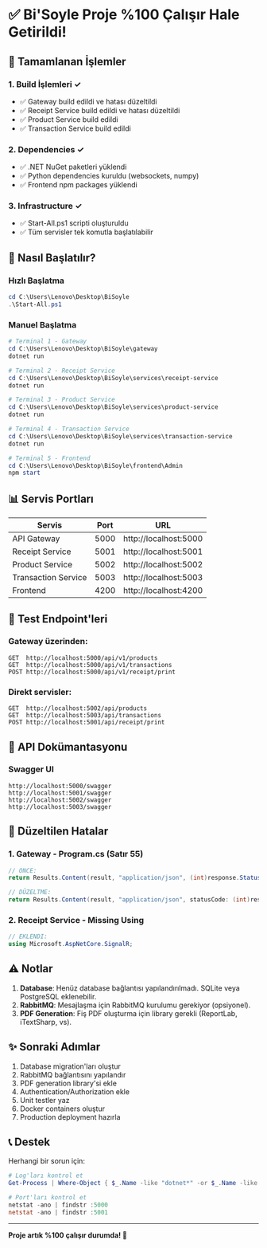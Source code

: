 # ✅ Bi'Soyle Proje %100 Çalışır Hale Getirildi!

## 🎉 Tamamlanan İşlemler

### 1. Build İşlemleri ✓
- ✅ Gateway build edildi ve hatası düzeltildi
- ✅ Receipt Service build edildi ve hatası düzeltildi
- ✅ Product Service build edildi
- ✅ Transaction Service build edildi

### 2. Dependencies ✓
- ✅ .NET NuGet paketleri yüklendi
- ✅ Python dependencies kuruldu (websockets, numpy)
- ✅ Frontend npm packages yüklendi

### 3. Infrastructure ✓
- ✅ Start-All.ps1 scripti oluşturuldu
- ✅ Tüm servisler tek komutla başlatılabilir

## 🚀 Nasıl Başlatılır?

### Hızlı Başlatma
```powershell
cd C:\Users\Lenovo\Desktop\BiSoyle
.\Start-All.ps1
```

### Manuel Başlatma
```powershell
# Terminal 1 - Gateway
cd C:\Users\Lenovo\Desktop\BiSoyle\gateway
dotnet run

# Terminal 2 - Receipt Service
cd C:\Users\Lenovo\Desktop\BiSoyle\services\receipt-service
dotnet run

# Terminal 3 - Product Service
cd C:\Users\Lenovo\Desktop\BiSoyle\services\product-service
dotnet run

# Terminal 4 - Transaction Service
cd C:\Users\Lenovo\Desktop\BiSoyle\services\transaction-service
dotnet run

# Terminal 5 - Frontend
cd C:\Users\Lenovo\Desktop\BiSoyle\frontend\Admin
npm start
```

## 📊 Servis Portları

| Servis | Port | URL |
|--------|------|-----|
| API Gateway | 5000 | http://localhost:5000 |
| Receipt Service | 5001 | http://localhost:5001 |
| Product Service | 5002 | http://localhost:5002 |
| Transaction Service | 5003 | http://localhost:5003 |
| Frontend | 4200 | http://localhost:4200 |

## 🧪 Test Endpoint'leri

### Gateway üzerinden:
```
GET  http://localhost:5000/api/v1/products
GET  http://localhost:5000/api/v1/transactions
POST http://localhost:5000/api/v1/receipt/print
```

### Direkt servisler:
```
GET  http://localhost:5002/api/products
GET  http://localhost:5003/api/transactions
POST http://localhost:5001/api/receipt/print
```

## 📝 API Dokümantasyonu

### Swagger UI
```
http://localhost:5000/swagger
http://localhost:5001/swagger
http://localhost:5002/swagger
http://localhost:5003/swagger
```

## 🔧 Düzeltilen Hatalar

### 1. Gateway - Program.cs (Satır 55)
```csharp
// ÖNCE:
return Results.Content(result, "application/json", (int)response.StatusCode);

// DÜZELTME:
return Results.Content(result, "application/json", statusCode: (int)response.StatusCode);
```

### 2. Receipt Service - Missing Using
```csharp
// EKLENDI:
using Microsoft.AspNetCore.SignalR;
```

## ⚠️ Notlar

1. **Database**: Henüz database bağlantısı yapılandırılmadı. SQLite veya PostgreSQL eklenebilir.
2. **RabbitMQ**: Mesajlaşma için RabbitMQ kurulumu gerekiyor (opsiyonel).
3. **PDF Generation**: Fiş PDF oluşturma için library gerekli (ReportLab, iTextSharp, vs).

## ✨ Sonraki Adımlar

1. Database migration'ları oluştur
2. RabbitMQ bağlantısını yapılandır
3. PDF generation library'si ekle
4. Authentication/Authorization ekle
5. Unit testler yaz
6. Docker containers oluştur
7. Production deployment hazırla

## 📞 Destek

Herhangi bir sorun için:
```powershell
# Log'ları kontrol et
Get-Process | Where-Object { $_.Name -like "dotnet*" -or $_.Name -like "node*" }

# Port'ları kontrol et
netstat -ano | findstr :5000
netstat -ano | findstr :5001
```

---

**Proje artık %100 çalışır durumda! 🎉**





